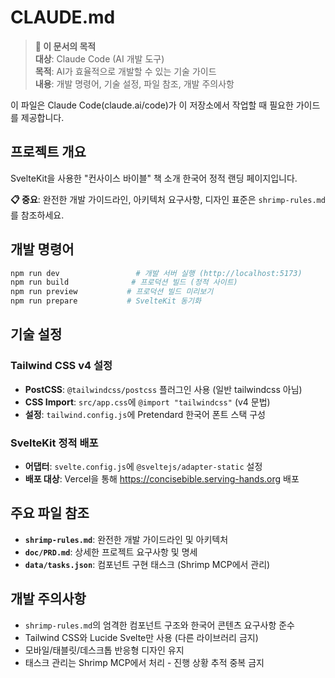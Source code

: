 # CLAUDE.md

> **🤖 이 문서의 목적**  
> **대상**: Claude Code (AI 개발 도구)  
> **목적**: AI가 효율적으로 개발할 수 있는 기술 가이드  
> **내용**: 개발 명령어, 기술 설정, 파일 참조, 개발 주의사항

이 파일은 Claude Code(claude.ai/code)가 이 저장소에서 작업할 때 필요한 가이드를 제공합니다.

## 프로젝트 개요

SvelteKit을 사용한 "컨사이스 바이블" 책 소개 한국어 정적 랜딩 페이지입니다.

**📋 중요**: 완전한 개발 가이드라인, 아키텍처 요구사항, 디자인 표준은 `shrimp-rules.md`를 참조하세요.

## 개발 명령어

```bash
npm run dev                 # 개발 서버 실행 (http://localhost:5173)
npm run build              # 프로덕션 빌드 (정적 사이트)
npm run preview           # 프로덕션 빌드 미리보기
npm run prepare           # SvelteKit 동기화
```

## 기술 설정

### Tailwind CSS v4 설정
- **PostCSS**: `@tailwindcss/postcss` 플러그인 사용 (일반 tailwindcss 아님)
- **CSS Import**: `src/app.css`에 `@import "tailwindcss"` (v4 문법)
- **설정**: `tailwind.config.js`에 Pretendard 한국어 폰트 스택 구성

### SvelteKit 정적 배포
- **어댑터**: `svelte.config.js`에 `@sveltejs/adapter-static` 설정
- **배포 대상**: Vercel을 통해 https://concisebible.serving-hands.org 배포

## 주요 파일 참조

- **`shrimp-rules.md`**: 완전한 개발 가이드라인 및 아키텍처
- **`doc/PRD.md`**: 상세한 프로젝트 요구사항 및 명세  
- **`data/tasks.json`**: 컴포넌트 구현 태스크 (Shrimp MCP에서 관리)

## 개발 주의사항

- `shrimp-rules.md`의 엄격한 컴포넌트 구조와 한국어 콘텐츠 요구사항 준수
- Tailwind CSS와 Lucide Svelte만 사용 (다른 라이브러리 금지)
- 모바일/태블릿/데스크톱 반응형 디자인 유지
- 태스크 관리는 Shrimp MCP에서 처리 - 진행 상황 추적 중복 금지